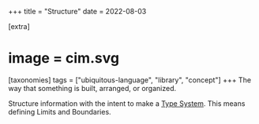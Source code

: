 +++
title = "Structure"
date = 2022-08-03

[extra]
#  image = cim.svg
[taxonomies]
   tags = ["ubiquitous-language", "library", "concept"]
+++
The way that something is built, arranged, or organized.

Structure information with the intent to make a [Type System](type-system). This means defining Limits and Boundaries.

